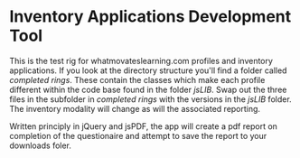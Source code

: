 # Inventory Applications Development Tool

This is the test rig for whatmovateslearning.com profiles and inventory applications.
If you look at the directory structure you'll find a folder called *completed rings*. These contain the classes which make each profile different within the code base found in the folder *jsLIB*. Swap out the three files in the subfolder in *completed rings* with the versions in the *jsLIB* folder. The inventory modality will change as will the associated reporting.

Written principly in jQuery and jsPDF, the app will create a pdf report on completion of the questionaire and attempt to save the report to your downloads foler.
